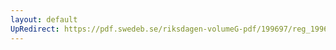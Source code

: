 ```yaml
---
layout: default
UpRedirect: https://pdf.swedeb.se/riksdagen-volumeG-pdf/199697/reg_199697/reg_199697_0452.pdf
---
```

